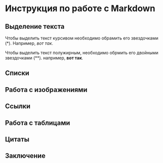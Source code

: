 # Инструкция по работе с Markdown

## Выделение текста

Чтобы выделить текст курсивом необходимо обрамить его звездочками (*). Например, *вот так*.

Чтобы выделить текст полужирным, необходимо обрмить его двойными звездочками (**). например, **вот так**.
 

## Списки

## Работа с изображениями

## Ссылки

## Работа с таблицами

## Цитаты

## Заключение
